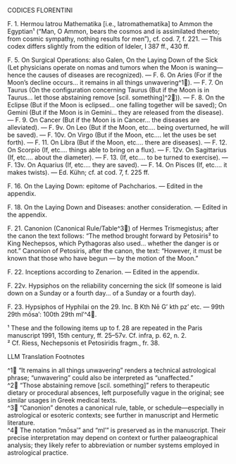 CODICES FLORENTINI

F. 1. Hermou Iatrou Mathematika [i.e., Iatromathematika] to Ammon the Egyptian¹ (“Man, O Ammon, bears the cosmos and is assimilated thereto; from cosmic sympathy, nothing results for men”), cf. cod. 7, f. 221. — This codex differs slightly from the edition of Ideler, I 387 ff., 430 ff.

F. 5. On Surgical Operations: also Galen, On the Laying Down of the Sick (Let physicians operate on nomas and tumors when the Moon is waning—hence the causes of diseases are recognized). — F. 6. On Aries (For if the Moon’s decline occurs... it remains in all things unwavering^1🤖). — F. 7. On Taurus (On the configuration concerning Taurus (But if the Moon is in Taurus... let those abstaining remove [scil. something]^2🤖)). — F. 8. On the Eclipse (But if the Moon is eclipsed... one falling together will be saved); On Gemini (But if the Moon is in Gemini... they are released from the disease). — F. 9. On Cancer (But if the Moon is in Cancer... the diseases are alleviated). — F. 9v. On Leo (But if the Moon, etc.... being overturned, he will be saved). — F. 10v. On Virgo (But if the Moon, etc.... let the uses be set forth). — F. 11. On Libra (But if the Moon, etc.... there are diseases). — F. 12. On Scorpio (If, etc.... things able to bring on a flux). — F. 12v. On Sagittarius (If, etc.... about the diameter). — F. 13. <On Capricorn> (If, etc.... to be turned to exercise). — F. 13v. On Aquarius (If, etc.... they are saved). — F. 14. On Pisces (If, etc.... it makes twists). — Ed. Kühn; cf. at cod. 7, f. 225 ff.

F. 16. On the Laying Down: epitome of Pachcharios. — Edited in the appendix.

F. 18. On the Laying Down and Diseases: another consideration. — Edited in the appendix.

F. 21. Canonion (Canonical Rule/Table^3🤖) of Hermes Trismegistus; after the canon the text follows: “The method brought forward by Petosiris² to King Nechepsos, which Pythagoras also used... whether the danger is or not.” Canonion of Petosiris, after the canon, the text: “However, it must be known that those who have begun — by the motion of the Moon.”

F. 22. Inceptions according to Zenarion. — Edited in the appendix.

F. 22v. Hypsiphos on the reliability concerning the sick (If someone is laid down on a Sunday or a fourth day... of a Sunday or a fourth day).

F. 23. Hypsiphos of Hyphilai on the 29. Inc. B Kth Nē G’ kth pz’ etc. — 99th 29th mōsa′: 100th 29th ml′^4🤖.

¹ These and the following items up to f. 28 are repeated in the Paris manuscript 1991, 15th century, ff. 25–57v. Cf. infra, p. 62, n. 2.  
² Cf. Riess, Nechepsonis et Petosiridis fragm., fr. 38.

LLM Translation Footnotes

^1🤖 “It remains in all things unwavering” renders a technical astrological phrase; “unwavering” could also be interpreted as “unaffected.”  
^2🤖 “Those abstaining remove [scil. something]” refers to therapeutic dietary or procedural absences, left purposefully vague in the original; see similar usages in Greek medical texts.  
^3🤖 “Canonion” denotes a canonical rule, table, or schedule—especially in astrological or esoteric contexts; see further in manuscript and Hermetic literature.  
^4🤖 The notation “mōsa′” and “ml′” is preserved as in the manuscript. Their precise interpretation may depend on context or further palaeographical analysis; they likely refer to abbreviation or number systems employed in astrological practice.